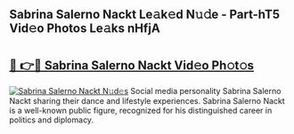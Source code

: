 ## Sabrina Salerno Nackt Le𝚊k𝚎d N𝚞𝚍e - Part-hT5 Vid𝚎o Photos Le𝚊ks nHfjA

# <h2><a href="http://fb8488.evod.top/?m=Sabrina+Salerno+Nackt">🔗 👉🔴 Sabrina Salerno Nackt Vid𝚎o Ph𝚘t𝚘s</a></h2>

[![Sabrina Salerno Nackt N𝚞d𝚎s](https://i.imgur.com/8V9OHl7.gif)](http://fb8488.evod.top/?m=Sabrina+Salerno+Nackt)
Social media personality Sabrina Salerno Nackt sharing their dance and lifestyle experiences. Sabrina Salerno Nackt is a well-known public figure, recognized for his distinguished career in politics and diplomacy. 
